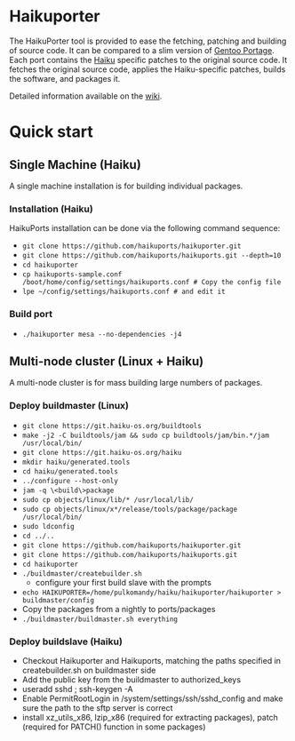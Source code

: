 # Haikuporter

The HaikuPorter tool is provided to ease the fetching, patching and building of source code. It can be compared to a slim version of [Gentoo Portage](https://www.gentoo.org/main/en/about.xml). Each port contains the [Haiku](http://haiku-os.org) specific patches to the original source code. It fetches the original source code, applies the Haiku-specific patches, builds the software, and packages it.

Detailed information available on the [wiki](https://github.com/haikuports/haikuports/wiki/).

# Quick start

## Single Machine (Haiku)

A single machine installation is for building individual packages.

### Installation (Haiku)

HaikuPorts installation can be done via the following command sequence:
 - `git clone https://github.com/haikuports/haikuporter.git`
 - `git clone https://github.com/haikuports/haikuports.git --depth=10`
 - `cd haikuporter`
 - `cp haikuports-sample.conf /boot/home/config/settings/haikuports.conf # Copy the config file`
 - `lpe ~/config/settings/haikuports.conf # and edit it`

### Build port
 - `./haikuporter mesa --no-dependencies -j4`

## Multi-node cluster (Linux + Haiku)

A multi-node cluster is for mass building large numbers of packages.

### Deploy buildmaster (Linux)

 - `git clone https://git.haiku-os.org/buildtools`
 - `make -j2 -C buildtools/jam && sudo cp buildtools/jam/bin.*/jam /usr/local/bin/`
 - `git clone https://git.haiku-os.org/haiku`
 - `mkdir haiku/generated.tools`
 - `cd haiku/generated.tools`
 - `../configure --host-only`
 - `jam -q \<build\>package`
 - `sudo cp objects/linux/lib/* /usr/local/lib/`
 - `sudo cp objects/linux/x*/release/tools/package/package /usr/local/bin/`
 - `sudo ldconfig`
 - `cd ../..`
 - `git clone https://github.com/haikuports/haikuporter.git`
 - `git clone https://github.com/haikuports/haikuports.git`
 - `cd haikuporter`
 - `./buildmaster/createbuilder.sh`
   -  configure your first build slave with the prompts
 - `echo HAIKUPORTER=/home/pulkomandy/haiku/haikuporter/haikuporter > buildmaster/config`
 - Copy the packages from a nightly to ports/packages
 - `./buildmaster/buildmaster.sh everything`

### Deploy buildslave (Haiku)

 - Checkout Haikuporter and Haikuports, matching the paths specified in createbuilder.sh on buildmaster side
 - Add the public key from the buildmaster to authorized\_keys
 - useradd sshd ; ssh-keygen -A
 - Enable PermitRootLogin in /system/settings/ssh/sshd\_config and make sure the path to the sftp server is correct
 - install xz\_utils\_x86, lzip\_x86 (required for extracting packages), patch (required for PATCH() function in some packages)
